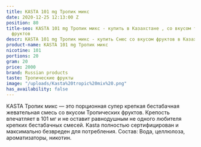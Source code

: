 ```yaml
---
title: KASTA 101 mg Тропик микс
date: 2020-12-25 12:13:00 Z
position: 80
title-seo: KASTA 101 mg Тропик микс - купить в Казахстане , со вкусом тропических
  фруктов
descr: KASTA 101 mg Тропик микс - купить Снюс со вкусом фруктов в Казахстане.
product-name: KASTA 101 mg Тропик микс
nicotine: 101
portions: 20
gram: 20
price: 2000
brand: Russian products
taste: Тропические фрукты
image: "/uploads/Kasta%20tropic%20mix%20.png"
has_availability: false
---
```


KASTA Тропик микс — это порционная супер крепкая бестабачная жевательная смесь со вкусом Тропических фруктов. Крепость впечатляет в 101 мг и не оставит равнодушным не одного любителя крепких бестабачных смесей. Kasta полностью сертифицирован и максимально безвреден для потребления. Состав: Вода, целлюлоза, ароматизаторы, никотин.